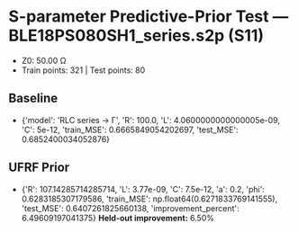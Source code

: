 # S-parameter Predictive-Prior Test — BLE18PS080SH1_series.s2p (S11)
- Z0: 50.00 Ω
- Train points: 321  |  Test points: 80

## Baseline
- {'model': 'RLC series -> Γ', 'R': 100.0, 'L': 4.0600000000000005e-09, 'C': 5e-12, 'train_MSE': 0.6665849054202697, 'test_MSE': 0.6852400034052876}

## UFRF Prior
- {'R': 107.14285714285714, 'L': 3.77e-09, 'C': 7.5e-12, 'a': 0.2, 'phi': 0.6283185307179586, 'train_MSE': np.float64(0.6271833769141555), 'test_MSE': 0.6407261825660138, 'improvement_percent': 6.49609197041375}
**Held-out improvement:** 6.50%